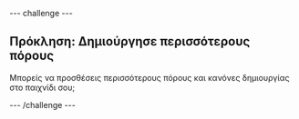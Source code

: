 \--- challenge \---

## Πρόκληση: Δημιούργησε περισσότερους πόρους

Μπορείς να προσθέσεις περισσότερους πόρους και κανόνες δημιουργίας στο παιχνίδι σου;

\--- /challenge \---